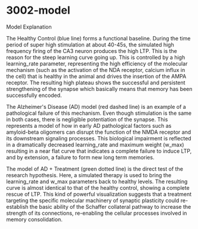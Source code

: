 # 3002-model
Model Explanation

The Healthy Control (blue line) forms a functional baseline. During the time period of super high stimulation at about 40-45s, the simulated high frequency firing of the CA3 neuron produces the high LTP. This is the reason for the steep learning curve going up. This is controlled by a high learning_rate parameter, representing the high efficiency of the molecular mechanism (such as the activation of the NDA receptor, calcium influx in the cell) that is healthy in the animal and drives the insertion of the AMPA receptor. The resulting high plateau shows the successful and persistent strengthening of the synapse which basically means that memory has been successfully encoded.



The Alzheimer's Disease (AD) model (red dashed line) is an example of a pathological failure of this mechanism. Even though stimulation is the same in both cases, there is negligible potentiation of the synapse. This represents a model of how in early AD pathological factors such as amyloid-beta oligomers can disrupt the function of the NMDA receptor and its downstream signaling processes. This biological impairment is reflected in a dramatically decreased learning_rate and maximum weight (w_max) resulting in a near flat curve that indicates a complete failure to induce LTP, and by extension, a failure to form new long term memories.



The model of AD + Treatment (green dotted line) is the direct test of the research hypothesis. Here, a simulated therapy is used to bring the learning_rate and w_max parameters back to healthy levels. The resulting curve is almost identical to that of the healthy control, showing a complete rescue of LTP. This kind of powerful visualization suggests that a treatment targeting the specific molecular machinery of synaptic plasticity could re-establish the basic ability of the Schaffer collateral pathway to increase the strength of its connections, re-enabling the cellular processes involved in memory consolidation.
